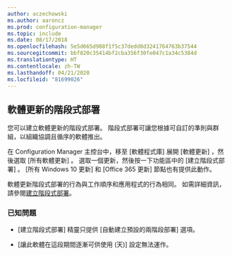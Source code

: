 ```yaml
---
author: aczechowski
ms.author: aaroncz
ms.prod: configuration-manager
ms.topic: include
ms.date: 08/17/2018
ms.openlocfilehash: 5e5d665d988f1f5c37dedd8d3241764763b37544
ms.sourcegitcommit: bbf820c35414bf2cba356f30fe047c1a34c5384d
ms.translationtype: HT
ms.contentlocale: zh-TW
ms.lasthandoff: 04/21/2020
ms.locfileid: "81699026"
---
```

## <a name="phased-deployment-of-software-updates"></a><a name="bkmk_pod"></a> 軟體更新的階段式部署
<!--1358146-->

您可以建立軟體更新的階段式部署。 階段式部署可讓您根據可自訂的準則與群組，以組織協調且循序的軟體推出。

在 Configuration Manager 主控台中，移至 [軟體程式庫]  展開 [軟體更新]  ，然後選取 [所有軟體更新]  。 選取一個更新，然後按一下功能區中的 [建立階段式部署]  。 [所有 Windows 10 更新]  和 [Office 365 更新]  節點也有提供此動作。 

軟體更新階段式部署的行為與工作順序和應用程式的行為相同。 如需詳細資訊，請參閱[建立階段式部署](../../../osd/deploy-use/create-phased-deployment-for-task-sequence.md)。


### <a name="known-issues"></a>已知問題

- [建立階段式部署] 精靈只提供 [自動建立預設的兩階段部署]  選項。

- [讓此軟體在這段期間逐漸可供使用 (天)]  設定無法運作。  



